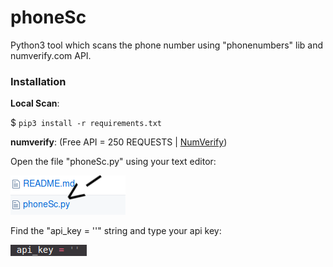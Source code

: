 # phoneSc
Python3 tool which scans the phone number using "phonenumbers" lib and numverify.com API.

### Installation
**Local Scan**:

$ ```pip3 install -r requirements.txt```

**numverify**:
(Free API = 250 REQUESTS | [NumVerify](http://numverify.com))

Open the file "phoneSc.py" using your text editor:

![File](/screenshots/nvinstallation.png)

Find the "api_key = ''" string and type your api key:

![API Variable](/screenshots/nvapi.png)

